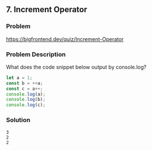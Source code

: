 ## 7. Increment Operator

### Problem

https://bigfrontend.dev/quiz/Increment-Operator

### Problem Description

What does the code snippet below output by console.log?

```js
let a = 1;
const b = ++a;
const c = a++;
console.log(a);
console.log(b);
console.log(c);
```

### Solution

```
3
2
2
```

